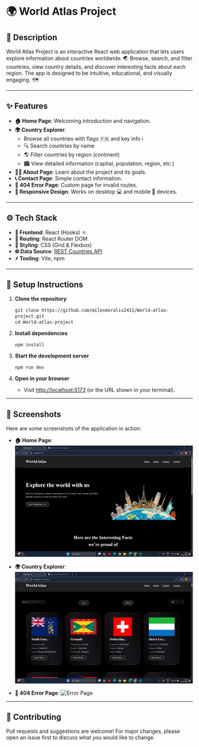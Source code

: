# 🌍 World Atlas Project

## 📖 Description

World Atlas Project is an interactive React web application that lets users explore information about countries worldwide. 🌏 Browse, search, and filter countries, view country details, and discover interesting facts about each region. The app is designed to be intuitive, educational, and visually engaging. 🗺️

---

## ✨ Features

- **🏠 Home Page**: Welcoming introduction and navigation.
- **🌍 Country Explorer**:
  - Browse all countries with flags 🇫🇷 and key info ℹ️
  - 🔍 Search countries by name
  - 🌎 Filter countries by region (continent)
  - 🏙️ View detailed information (capital, population, region, etc.)
- **🧑‍🏫 About Page**: Learn about the project and its goals.
- **📞 Contact Page**: Simple contact information.
- **🚫 404 Error Page**: Custom page for invalid routes.
- **📱 Responsive Design**: Works on desktop 💻 and mobile 📱 devices.

---

## ⚙️ Tech Stack

- **🔧 Frontend**: React (Hooks) ⚛️
- **🔄 Routing**: React Router DOM
- **🎨 Styling**: CSS (Grid & Flexbox)
- **🌐 Data Source**: [REST Countries API](https://restcountries.com/)
- **⚡ Tooling**: Vite, npm

---

## 📝 Setup Instructions

1. **Clone the repository**  
    ```
    git clone https://github.com/milesmoralis2411/World-atlas-project.git
    cd World-atlas-project
    ```

2. **Install dependencies**  
    ```
    npm install
    ```

3. **Start the development server**  
    ```
    npm run dev
    ```

4. **Open in your browser**  
    - Visit [http://localhost:5173](http://localhost:5173) (or the URL shown in your terminal).

---

## 🎨 Screenshots

Here are some screenshots of the application in action:

- **🏠 Home Page**:
  ![Home Page](/images/home-page.png)
  
- **🌍 Country Explorer**:
  ![Country Explorer](/images/country-page.png)

- **🚫 404 Error Page**:
  ![Error Page](/images/error-page.png)

---

## 🤝 Contributing

Pull requests and suggestions are welcome! For major changes, please open an issue first to discuss what you would like to change.


